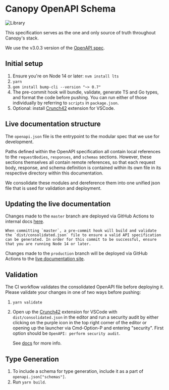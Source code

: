 # Canopy OpenAPI Schema

![Library](https://user-images.githubusercontent.com/5934549/110534507-274e9d00-80ed-11eb-987a-6ffca3f3a490.png)

This specification serves as the one and only source of truth throughout Canopy's stack.

We use the v3.0.3 version of the [OpenAPI spec](https://github.com/OAI/OpenAPI-Specification/blob/master/versions/3.0.3.md).

## Initial setup

1. Ensure you're on Node 14 or later: `nvm install lts`
2. `yarn`
3. `gem install bump-cli --version "~> 0.7"`
4. The pre-commit hook will bundle, validate, generate TS and Go types, and format the code before pushing.
   You can run either of those individually by referring to `scripts` in `package.json`.
5. Optional: install [Crunch42](https://github.com/42Crunch/vscode-openapi) extension for VSCode.

## Live documentation structure

The `openapi.json` file is the entrypoint to the modular spec that we use for development.

Paths defined within the OpenAPI specification all contain local references to the `requestBodies`, `responses`, and `schemas` sections. However, these sections themselves all contain remote references, so that each request body, response, and schema definition is contained within its own file in its respective directory within this documentation.

We consolidate these modules and dereference them into one unified json file that is used for validation and deployment.

## Updating the live documentation

Changes made to the `master` branch are deployed via GitHub Actions to internal docs [here](https://bump.sh/hub/internal-docs-hub/doc/artis_api_interface_updates).

```
When committing `master`, a pre-commit hook will build and validate the `dist/consolidated.json` file to ensure a valid API specification can be generated. In order for this commit to be successful, ensure that you are running Node 14 or later.
```

Changes made to the `production` branch will be deployed via GitHub Actions to the [live documentation site](https://docs.canopyservicing.com).

## Validation

The CI workflow validates the consolidated OpenAPI file before deploying it. Please validate your changes in one of two ways before pushing:

1. `yarn validate`
2. Open up the [Crunch42](https://github.com/42Crunch/vscode-openapi) extension for VSCode with `dist/consolidated.json` in the editor and run a security audit by either clicking on the purple icon in the top right corner of the editor or opening up the launcher via Cmd-Option-P and entering "security". First option should be `OpenAPI: perform security audit`.

   See [docs](https://github.com/42Crunch/vscode-openapi#use-the-extension-to-audit-the-security-of-your-api) for more info.

## Type Generation

1. To include a schema for type generation, include it as a part of `openapi.json["schemas"]`.
2. Run `yarn build`.
